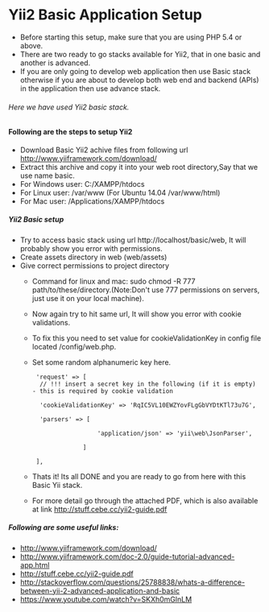 # Yii2 Basic Application Setup
- Before starting this setup, make sure that you are using PHP 5.4 or above.
- There are two ready to go stacks available for Yii2, that in one basic and another is advanced.
- If you are only going to develop web application then use Basic stack otherwise if you are about to develop both web end and backend (APIs) in the application then use advance stack.
###### Here we have used Yii2 basic stack.
#### Following are the steps to setup Yii2
 - Download Basic Yii2 achive files from following url
http://www.yiiframework.com/download/
 - Extract this archive and copy it into your web root directory,Say that we use name basic.
 - For Windows user: C:/XAMPP/htdocs
 - For Linux user: /var/www (For Ubuntu 14.04 /var/www/html)
 - For Mac user: /Applications/XAMPP/htdocs
 
 ##### Yii2 Basic setup
 - Try to access  basic stack using url http://localhost/basic/web, It will probably show you error with permissions.
 - Create assets directory in web (web/assets)
 - Give correct permissions to project directory
    - Command for linux and mac: sudo chmod -R 777 path/to/these/directory.(Note:Don't use 777 permissions on servers, just use it on your local machine).
    - Now again try to hit same url, It will show you error with cookie validations. 
    - To fix this you need to set value for cookieValidationKey  in config file located <project-root>/config/web.php.
    - Set some random alphanumeric key here.

           'request' => [
            // !!! insert a secret key in the following (if it is empty) - this is required by cookie validation
            
            'cookieValidationKey' => 'RqIC5VL10EWZYovFLgGbVYDtKTl73u7G',
            
      		'parsers' => [
      		
      				        'application/json' => 'yii\web\JsonParser',
      				        
        				]
        				
           ], 
           
    - Thats it! Its all DONE and you are ready to go from here with this Basic Yii stack.
    - For more detail go through the attached PDF, which is also available at link http://stuff.cebe.cc/yii2-guide.pdf

 ##### Following are some useful links: 
 - http://www.yiiframework.com/download/
 - http://www.yiiframework.com/doc-2.0/guide-tutorial-advanced-app.html
 - http://stuff.cebe.cc/yii2-guide.pdf
 - http://stackoverflow.com/questions/25788838/whats-a-difference-between-yii-2-advanced-application-and-basic
 - https://www.youtube.com/watch?v=SKXh0mGlnLM

